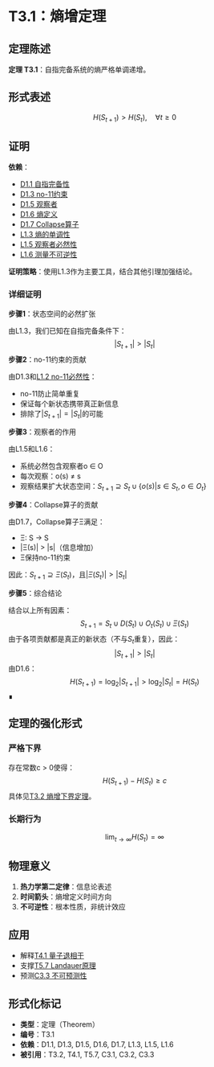 # T3.1：熵增定理

## 定理陈述

**定理 T3.1**：自指完备系统的熵严格单调递增。

## 形式表述

$$
H(S_{t+1}) > H(S_t), \quad \forall t \geq 0
$$
## 证明

**依赖**：
- [D1.1 自指完备性](D1-1-self-referential-completeness.md)
- [D1.3 no-11约束](D1-3-no-11-constraint.md)
- [D1.5 观察者](D1-5-observer.md)
- [D1.6 熵定义](D1-6-entropy.md)
- [D1.7 Collapse算子](D1-7-collapse-operator.md)
- [L1.3 熵的单调性](L1-3-entropy-monotonicity.md)
- [L1.5 观察者必然性](L1-5-observer-necessity.md)
- [L1.6 测量不可逆性](L1-6-measurement-irreversibility.md)

**证明策略**：使用L1.3作为主要工具，结合其他引理加强结论。

### 详细证明

**步骤1**：状态空间的必然扩张

由L1.3，我们已知在自指完备条件下：
$$
|S_{t+1}| > |S_t|
$$
**步骤2**：no-11约束的贡献

由D1.3和[L1.2 no-11必然性](L1-2-no-11-necessity.md)：
- no-11防止简单重复
- 保证每个新状态携带真正新信息
- 排除了$|S_{t+1}| = |S_t|$的可能

**步骤3**：观察者的作用

由L1.5和L1.6：
- 系统必然包含观察者o ∈ O
- 每次观察：o(s) ≠ s
- 观察结果扩大状态空间：$S_{t+1} ⊇ S_t ∪ \{o(s) | s ∈ S_t, o ∈ O_t\}$

**步骤4**：Collapse算子的贡献

由D1.7，Collapse算子Ξ满足：
- Ξ: S → S
- |Ξ(s)| > |s|（信息增加）
- Ξ保持no-11约束

因此：$S_{t+1} ⊇ Ξ(S_t)$，且$|Ξ(S_t)| > |S_t|$

**步骤5**：综合结论

结合以上所有因素：
$$
S_{t+1} = S_t \cup D(S_t) \cup O_t(S_t) \cup \Xi(S_t)
$$
由于各项贡献都是真正的新状态（不与$S_t$重复），因此：
$$
|S_{t+1}| > |S_t|
$$
由D1.6：
$$
H(S_{t+1}) = \log_2 |S_{t+1}| > \log_2 |S_t| = H(S_t)
$$
∎

## 定理的强化形式

### 严格下界

存在常数c > 0使得：
$$
H(S_{t+1}) - H(S_t) \geq c
$$
具体见[T3.2 熵增下界定理](T3-2-entropy-lower-bound.md)。

### 长期行为

$$
\lim_{t \to \infty} H(S_t) = \infty
$$
## 物理意义

1. **热力学第二定律**：信息论表述
2. **时间箭头**：熵增定义时间方向
3. **不可逆性**：根本性质，非统计效应

## 应用

- 解释[T4.1 量子退相干](T4-1-quantum-emergence.md)
- 支撑[T5.7 Landauer原理](T5-7-landauer-principle.md)
- 预测[C3.3 不可预测性](C3-3-unpredictability.md)

## 形式化标记

- **类型**：定理（Theorem）
- **编号**：T3.1
- **依赖**：D1.1, D1.3, D1.5, D1.6, D1.7, L1.3, L1.5, L1.6
- **被引用**：T3.2, T4.1, T5.7, C3.1, C3.2, C3.3